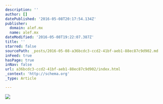 ```yaml
---
description: ''
author: []
datePublished: '2016-05-08T20:17:54.134Z'
publisher:
  domain: alef.mx
  name: alef.mx
dateModified: '2016-05-08T19:22:07.387Z'
title: ''
starred: false
sourcePath: _posts/2016-05-08-a36bcdc3-ccd2-41bf-aeb1-88ec87c9d902.md
inFeed: true
hasPage: true
inNav: false
url: a36bcdc3-ccd2-41bf-aeb1-88ec87c9d902/index.html
_context: 'http://schema.org'
_type: Article

---
```

![](http://alef.mx/wp/wp-content/uploads/2016/03/Pepino-de-mar-1024x631.jpg)
